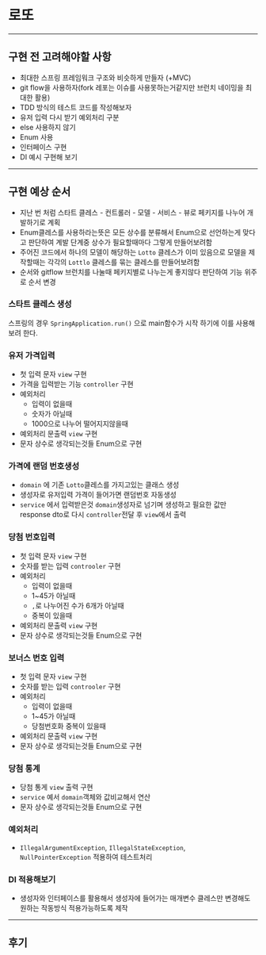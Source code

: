 # 로또
---

## 구현 전 고려해야할 사항
* 최대한 스프링 프레임워크 구조와 비슷하게 만들자 (+MVC)
* git flow을 사용하자(fork 레포는 이슈를 사용못하는거같지만 브런치 네이밍을 최대한 활용)
* TDD 방식의 테스트 코드를 작성해보자
* 유저 입력 다시 받기 예외처리 구분
* else 사용하지 않기
* Enum 사용
* 인터페이스 구현
* DI 예시 구현해 보기
---

## 구현 예상 순서
* 지난 번 처럼 스타트 클레스 - 컨트롤러 - 모델 - 서비스 - 뷰로 페키지를 나누어 개발하기로 계획
* Enum클레스를 사용하라는뜻은 모든 상수를 분류해서 Enum으로 선언하는게 맞다고 판단하여 계발 단계중 상수가 필요할때마다 그렇게 만들어보려함
* 주어진 코드에서 하나의 모델이 해당하는 `Lotto` 클레스가 이미 있음으로 모델을 제작할때는 각각의 `Lottlo` 클레스를 묶는 클레스를 만들어보려함
* 순서와 gitflow 브런치를 나눌때 페키지별로 나누는게 좋지않다 판단하여 기능 위주로 순서 변경

### 스타트 클레스 생성
스프링의 경우 `SpringApplication.run()` 으로 main함수가 시작 하기에 이를 사용해보려 한다. 

### 유저 가격입력
* 첫 입력 문자 `view` 구현
* 가격을 입력받는 기능 `controller` 구현
* 예외처리
  * 입력이 없을때
  * 숫자가 아닐때
  * 1000으로 나누어 떨어지지않을때
* 예외처리 문출력 `view` 구현
* 문자 상수로 생각되는것들 Enum으로 구현

### 가격에 랜덤 번호생성
* `domain` 에 기존 `Lotto`클레스를 가지고있는 클래스 생성
* 생성자로 유저입력 가격이 들어가면 랜덤번호 자동생성
* `service` 에서 입력받은것 `domain`생성자로 넘기며 생성하고 필요한 값만 response dto로 다시 `controller`전달 후 `view`에서 출력

### 당첨 번호입력
* 첫 입력 문자 `view` 구현
* 숫자를 받는 입력 `controoler` 구현
* 예외처리
  * 입력이 없을때
  * 1~45가 아닐때
  * `,`로 나누어진 수가 6개가 아닐때
  * 중복이 있을때
* 예외처리 문출력 `view` 구현
* 문자 상수로 생각되는것들 Enum으로 구현

### 보너스 번호 입력 
* 첫 입력 문자 `view` 구현
* 숫자를 받는 입력 `controoler` 구현
* 예외처리
  * 입력이 없을때
  * 1~45가 아닐때
  * 당첨번호화 중복이 있을때
* 예외처리 문출력 `view` 구현
* 문자 상수로 생각되는것들 Enum으로 구현

### 당첨 통계
* 당첨 통게 `view` 출력 구현
* `service` 예서  `domain`객체와 값비교해서 연산
* 문자 상수로 생각되는것들 Enum으로 구현
  

### 예외처리
* `IllegalArgumentException`, `IllegalStateException`, `NullPointerException` 적용하여 테스트처리

### DI 적용해보기
* 생성자와 인터페이스를 활용해서 생성자에 들어가는 매개변수 클레스만 변경해도 원하는 작동방식 적용가능하도록 제작
---
## 후기

